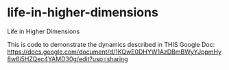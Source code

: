 # life-in-higher-dimensions
Life in Higher Dimensions

This is code to demonstrate the dynamics described in THIS Google Doc: https://docs.google.com/document/d/1KQwE0DHYW1AzDBmBWyYJppmHy8w6i5HZQec4YAMD30g/edit?usp=sharing

